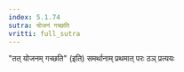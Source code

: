 ```yaml
---
index: 5.1.74
sutra: योजनं गच्छति
vritti: full_sutra
---
```


"तत् योजनम् गच्छति" (इति) समर्थानाम् प्रथमात् परः ठञ् प्रत्ययः 